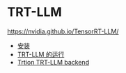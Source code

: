 # TRT-LLM 

https://nvidia.github.io/TensorRT-LLM/

- [安装](./trt_llm_install.md)
- [TRT-LLM 的运行](./run_trt_llm.md)
- [Trtion TRT-LLM backend](./triton_trt_llm_backend.md)
